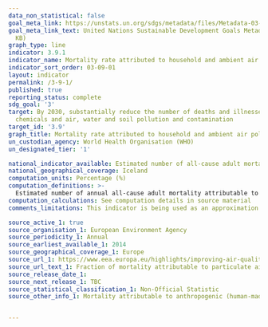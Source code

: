 ```yaml
---
data_non_statistical: false
goal_meta_link: https://unstats.un.org/sdgs/metadata/files/Metadata-03-09-01.pdf
goal_meta_link_text: United Nations Sustainable Development Goals Metadata (PDF 216
  KB)
graph_type: line
indicator: 3.9.1
indicator_name: Mortality rate attributed to household and ambient air pollution
indicator_sort_order: 03-09-01
layout: indicator
permalink: /3-9-1/
published: true
reporting_status: complete
sdg_goal: '3'
target: By 2030, substantially reduce the number of deaths and illnesses from hazardous
  chemicals and air, water and soil pollution and contamination
target_id: '3.9'
graph_title: Mortality rate attributed to household and ambient air pollution
un_custodian_agency: World Health Organisation (WHO)
un_designated_tier: '1'

national_indicator_available: Estimated number of all-cause adult mortality attributable to ambient anthropogenic particulate air pollution (measured as fine particulate matter, PM2.5)
national_geographical_coverage: Iceland
computation_units: Percentage (%)
computation_definitions: >-
  Estimated number of annual all-cause adult mortality attributable to anthropogenic (human-made) particulate air pollution (measured as fine particulate matter, PM2.5). Mortality burden associated with long-term exposure to anthropogenic particulate air pollution at current levels, expressed as the number of annual deaths from all causes. PM2.5 means the mass (in micrograms) per cubic metre of air of individual particles with an aerodynamic diameter generally less than 2.5 micrometers. PM2.5 is also known as fine particulate matter.
computation_calculations: See computation details in source material
comments_limitations: This indicator is being used as an approximation of the UN SDG Indicator. Where possible, we will work to identify or develop Icelandic data to meet the global indicator specification. This indicator has been identified in collaboration with topic experts.

source_active_1: true
source_organisation_1: European Environment Agency
source_periodicity_1: Annual
source_earliest_available_1: 2014
source_geographical_coverage_1: Europe
source_url_1: https://www.eea.europa.eu/highlights/improving-air-quality-in-european/premature-deaths-2014
source_url_text_1: Fraction of mortality attributable to particulate air pollution
source_release_date_1: 
source_next_release_1: TBC
source_statistical_classification_1: Non-Official Statistic
source_other_info_1: Mortality attributable to anthropogenic (human-made) particulate air pollution is not measured specifically in Iceland. Reported is an estimated value by the European Environment Agency based on measurements of particulate matter concentrations in ambient air. The latest EEA report on Air Quality in Europe is available [here](https://www.eea.europa.eu/publications/air-quality-in-europe-2018)


---
```

